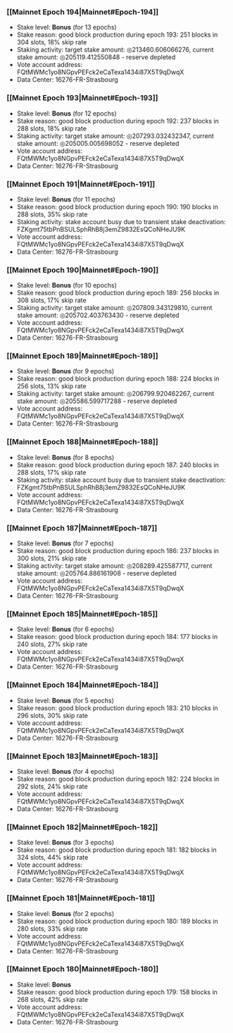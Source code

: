 ### [[Mainnet Epoch 194|Mainnet#Epoch-194]]
* Stake level: **Bonus** (for 13 epochs)
* Stake reason: good block production during epoch 193: 251 blocks in 304 slots, 18% skip rate
* Staking activity: target stake amount: ◎213460.606066276, current stake amount: ◎205119.412550848 - reserve depleted
* Vote account address: FQtMWMc1yo8NGpvPEFck2eCaTexa1434i87X5T9qDwqX
* Data Center: 16276-FR-Strasbourg
### [[Mainnet Epoch 193|Mainnet#Epoch-193]]
* Stake level: **Bonus** (for 12 epochs)
* Stake reason: good block production during epoch 192: 237 blocks in 288 slots, 18% skip rate
* Staking activity: target stake amount: ◎207293.032432347, current stake amount: ◎205005.005698052 - reserve depleted
* Vote account address: FQtMWMc1yo8NGpvPEFck2eCaTexa1434i87X5T9qDwqX
* Data Center: 16276-FR-Strasbourg
### [[Mainnet Epoch 191|Mainnet#Epoch-191]]
* Stake level: **Bonus** (for 11 epochs)
* Stake reason: good block production during epoch 190: 190 blocks in 288 slots, 35% skip rate
* Staking activity: stake account busy due to transient stake deactivation: FZKgmt75tbPnBSULSphRhB8j3emZ9832EsQCoNHeJU9K
* Vote account address: FQtMWMc1yo8NGpvPEFck2eCaTexa1434i87X5T9qDwqX
* Data Center: 16276-FR-Strasbourg
### [[Mainnet Epoch 190|Mainnet#Epoch-190]]
* Stake level: **Bonus** (for 10 epochs)
* Stake reason: good block production during epoch 189: 256 blocks in 308 slots, 17% skip rate
* Staking activity: target stake amount: ◎207809.343129810, current stake amount: ◎205702.403763430 - reserve depleted
* Vote account address: FQtMWMc1yo8NGpvPEFck2eCaTexa1434i87X5T9qDwqX
* Data Center: 16276-FR-Strasbourg
### [[Mainnet Epoch 189|Mainnet#Epoch-189]]
* Stake level: **Bonus** (for 9 epochs)
* Stake reason: good block production during epoch 188: 224 blocks in 256 slots, 13% skip rate
* Staking activity: target stake amount: ◎206799.920462267, current stake amount: ◎205586.599717288 - reserve depleted
* Vote account address: FQtMWMc1yo8NGpvPEFck2eCaTexa1434i87X5T9qDwqX
* Data Center: 16276-FR-Strasbourg
### [[Mainnet Epoch 188|Mainnet#Epoch-188]]
* Stake level: **Bonus** (for 8 epochs)
* Stake reason: good block production during epoch 187: 240 blocks in 288 slots, 17% skip rate
* Staking activity: stake account busy due to transient stake deactivation: FZKgmt75tbPnBSULSphRhB8j3emZ9832EsQCoNHeJU9K
* Vote account address: FQtMWMc1yo8NGpvPEFck2eCaTexa1434i87X5T9qDwqX
* Data Center: 16276-FR-Strasbourg
### [[Mainnet Epoch 187|Mainnet#Epoch-187]]
* Stake level: **Bonus** (for 7 epochs)
* Stake reason: good block production during epoch 186: 237 blocks in 300 slots, 21% skip rate
* Staking activity: target stake amount: ◎208289.425587717, current stake amount: ◎205764.886161908 - reserve depleted
* Vote account address: FQtMWMc1yo8NGpvPEFck2eCaTexa1434i87X5T9qDwqX
* Data Center: 16276-FR-Strasbourg
### [[Mainnet Epoch 185|Mainnet#Epoch-185]]
* Stake level: **Bonus** (for 6 epochs)
* Stake reason: good block production during epoch 184: 177 blocks in 240 slots, 27% skip rate
* Vote account address: FQtMWMc1yo8NGpvPEFck2eCaTexa1434i87X5T9qDwqX
* Data Center: 16276-FR-Strasbourg
### [[Mainnet Epoch 184|Mainnet#Epoch-184]]
* Stake level: **Bonus** (for 5 epochs)
* Stake reason: good block production during epoch 183: 210 blocks in 296 slots, 30% skip rate
* Vote account address: FQtMWMc1yo8NGpvPEFck2eCaTexa1434i87X5T9qDwqX
* Data Center: 16276-FR-Strasbourg
### [[Mainnet Epoch 183|Mainnet#Epoch-183]]
* Stake level: **Bonus** (for 4 epochs)
* Stake reason: good block production during epoch 182: 224 blocks in 292 slots, 24% skip rate
* Vote account address: FQtMWMc1yo8NGpvPEFck2eCaTexa1434i87X5T9qDwqX
* Data Center: 16276-FR-Strasbourg
### [[Mainnet Epoch 182|Mainnet#Epoch-182]]
* Stake level: **Bonus** (for 3 epochs)
* Stake reason: good block production during epoch 181: 182 blocks in 324 slots, 44% skip rate
* Vote account address: FQtMWMc1yo8NGpvPEFck2eCaTexa1434i87X5T9qDwqX
* Data Center: 16276-FR-Strasbourg
### [[Mainnet Epoch 181|Mainnet#Epoch-181]]
* Stake level: **Bonus** (for 2 epochs)
* Stake reason: good block production during epoch 180: 189 blocks in 280 slots, 33% skip rate
* Vote account address: FQtMWMc1yo8NGpvPEFck2eCaTexa1434i87X5T9qDwqX
* Data Center: 16276-FR-Strasbourg
### [[Mainnet Epoch 180|Mainnet#Epoch-180]]
* Stake level: **Bonus**
* Stake reason: good block production during epoch 179: 158 blocks in 268 slots, 42% skip rate
* Vote account address: FQtMWMc1yo8NGpvPEFck2eCaTexa1434i87X5T9qDwqX
* Data Center: 16276-FR-Strasbourg
